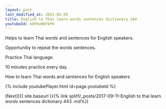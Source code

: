 ```yaml
---
layout: post
last_modified_at: 2021-03-29
title: English to Thai learn words sentences dictionary 244 
youtubeId: kXF6vWOYkPU
---
```

 
 
Helps to learn Thai words and sentences for English speakers.

Opportunitiy to repeat the words sentences. 

Practice Thai language. 
 
10 minutes practice every day. 
 
How to learn Thai words and sentences for English speakers 
 
{% include youtubePlayer.html id=page.youtubeId %}
 
 
[Next]({{ site.baseurl }}{% link  split1/_posts/2017-09-11-English to thai learn words sentences dictionary 443 .md%})
 

